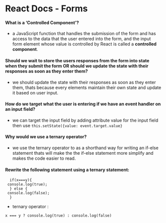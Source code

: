 # React Docs - Forms

#### What is a ‘Controlled Component’?

* a JavaScript function that handles the submission of the form and has access to the data that the user entered into the
form, and the input form element whose value is controlled by React is called a **controlled component**.

#### Should we wait to store the users responses from the form into state when they submit the form OR should we update the state with their responses as soon as they enter them?

* we should update the state with their responses as soon as they enter them, thats because every elements maintain their own state and update it based on user input.

#### How do we target what the user is entering if we have an event handler on an input field?

* we can target the input field by adding attribute value for the input field then use `this.setState({value: event.target.value}`

#### Why would we use a ternary operator?

* we use the ternary operator to as a shorthand way for writing an if-else statement thats will make the the if-else statement
more simplify and makes the code easier to read.

#### Rewrite the following statement using a ternary statement:

```
  if(x===y){
 console.log(true);
  } else {
 console.log(false);
  }

```

* ternary operator :

```
x === y ? console.log(true) : console.log(false)

```
